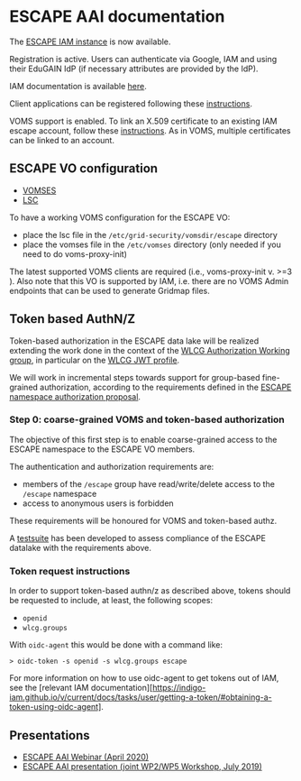 # ESCAPE AAI documentation

The [ESCAPE IAM instance][escape-iam] is now available.

Registration is active. Users can authenticate via Google, IAM and using their
EduGAIN IdP (if necessary attributes are provided by the IdP). 

IAM documentation is available [here][iam-docs].

Client applications can be registered following these
[instructions][client-registration].

VOMS support is enabled. To link an X.509 certificate to an existing IAM escape
account, follow these [instructions][x509-linking]. As in VOMS, multiple
certificates can be linked to an account.

## ESCAPE VO configuration

- [VOMSES](./voms-config/voms-escape.cloud.cnaf.infn.it.vomses)
- [LSC](./voms-config/voms-escape.cloud.cnaf.infn.it.lsc)

To have a working VOMS configuration for the ESCAPE VO:

- place the lsc file in the `/etc/grid-security/vomsdir/escape` directory
- place the vomses file in the `/etc/vomses` directory (only needed if you need to do voms-proxy-init)

The latest supported VOMS clients are required (i.e., voms-proxy-init v. >=3 ).
Also note that this VO is supported by IAM, i.e. there are no VOMS Admin
endpoints that can be used to generate Gridmap files.

## Token based AuthN/Z

Token-based authorization in the ESCAPE data lake will be realized extending
the work done in the context of the [WLCG Authorization Working group][wlcg-authz-wg],
in particular on the [WLCG JWT profile][wlcg-jwt-profile].

We will work in incremental steps towards support for group-based fine-grained
authorization, according to the requirements defined in the [ESCAPE namespace
authorization proposal][namespace-authz-proposal].

### Step 0: coarse-grained VOMS and token-based authorization

The objective of this first step is to enable coarse-grained access to the
ESCAPE namespace to the ESCAPE VO members.

The authentication and authorization requirements are:

- members of the `/escape` group have read/write/delete access to the `/escape`
  namespace
- access to anonymous users is forbidden

These requirements will be honoured for VOMS and token-based authz.

A [testsuite][escape-auth-tests] has been developed to assess compliance of the
ESCAPE datalake with the requirements above.

### Token request instructions

In order to support token-based authn/z as described above, tokens should be
requested to include, at least, the following scopes:

- `openid`
- `wlcg.groups`

With `oidc-agent` this would be done with a command like:

```
> oidc-token -s openid -s wlcg.groups escape
```

For more information on how to use oidc-agent to get tokens out of IAM, see the
[relevant IAM documentation][https://indigo-iam.github.io/v/current/docs/tasks/user/getting-a-token/#obtaining-a-token-using-oidc-agent].


## Presentations

- [ESCAPE AAI Webinar (April 2020)][escape-aai-webinar]
- [ESCAPE AAI presentation (joint WP2/WP5 Workshop, July 2019)][escape-aai-slides-020719]

[wlcg-authz-wg]: https://twiki.cern.ch/twiki/bin/view/LCG/WLCGAuthorizationWG
[wlcg-jwt-profile]: https://zenodo.org/record/3460258
[escape-iam]: https://iam-escape.cloud.cnaf.infn.it
[iam-docs]: https://indigo-iam.github.io
[client-registration]: https://indigo-iam.github.io/docs/v/current/user-guide/client-registration.html
[x509-linking]: https://indigo-iam.github.io/docs/v/current/user-guide/account-linking/x509.html
[escape-aai-slides-020719]: https://indico.in2p3.fr/event/19214/contributions/73463/attachments/54261/70956/ESCAPE-AAI-020719.pdf
[escape-aai-webinar]: https://indico.in2p3.fr/event/21072/
[escape-auth-tests]: https://github.com/indigo-iam/escape-auth-tests
[namespace-authz-proposal]: https://docs.google.com/document/d/1bWGVH1GlIWy-KMMl9ubqIdvyjGJbNf6W_JwpQ2DhV90/edit
